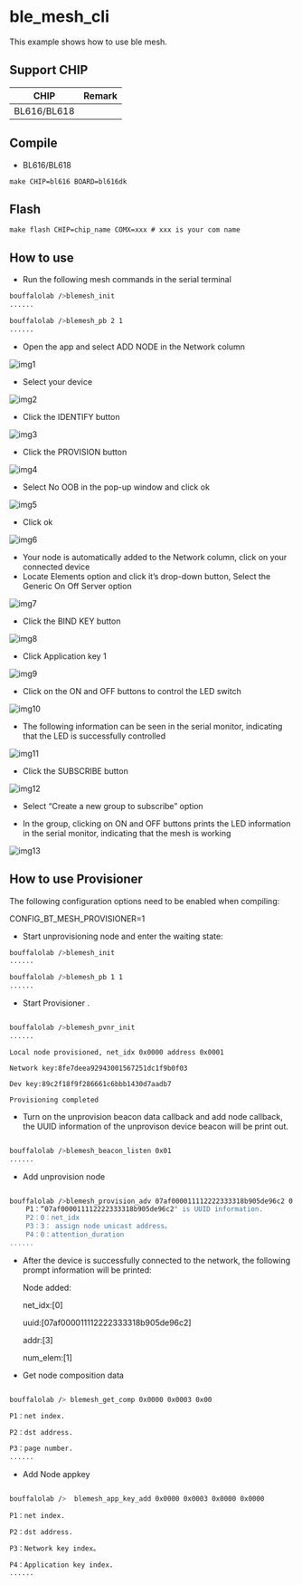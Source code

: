 # ble_mesh_cli

This example shows how to use ble mesh.

## Support CHIP

|      CHIP        | Remark |
|:----------------:|:------:|
|BL616/BL618       |        |

## Compile

- BL616/BL618

```
make CHIP=bl616 BOARD=bl616dk
```

## Flash

```
make flash CHIP=chip_name COMX=xxx # xxx is your com name
```

## How to use

- Run the following mesh commands in the serial terminal

```bash
bouffalolab />blemesh_init
......

bouffalolab />blemesh_pb 2 1 
......

```

- Open the app and select ADD NODE in the Network column

![img1](img/img1.jpg)

- Select your device

![img2](img/img2.jpg)

- Click the IDENTIFY button

![img3](img/img3.jpg)

- Click the PROVISION button

![img4](img/img4.jpg)

- Select No OOB in the pop-up window and click ok

![img5](img/img5.jpg)

- Click ok

![img6](img/img6.jpg)

- Your node is automatically added to the Network column, click on your connected device
- Locate Elements option and click it’s drop-down button, Select the Generic On Off Server option

![img7](img/img7.jpg)

- Click the BIND KEY button

![img8](img/img8.jpg)

- Click Application key 1

![img9](img/img9.jpg)

- Click on the ON and OFF buttons to control the LED switch

![img10](img/img10.jpg)

- The following information can be seen in the serial monitor, indicating that the LED is successfully controlled

![img11](img/img11.jpg)

- Click the SUBSCRIBE button

![img12](img/img12.jpg)

- Select “Create a new group to subscribe” option

- In the group, clicking on ON and OFF buttons prints the LED information in the serial monitor, indicating that the mesh is working

![img13](img/img13.jpg)

## How to use Provisioner 

The following configuration options need to be enabled when compiling:

CONFIG_BT_MESH_PROVISIONER=1

- Start unprovisioning node and enter the waiting state:

```bash
bouffalolab />blemesh_init
......

bouffalolab />blemesh_pb 1 1 
......
```

- Start Provisioner .

```bash

bouffalolab />blemesh_pvnr_init
......

```

    Local node provisioned, net_idx 0x0000 address 0x0001

    Network key:8fe7deea92943001567251dc1f9b0f03

    Dev key:89c2f18f9f286661c6bbb1430d7aadb7

    Provisioning completed


- Turn on the unprovision beacon data callback and add node callback, the UUID information of the unprovison device beacon will be print out.

```bash

bouffalolab />blemesh_beacon_listen 0x01
......
```
- Add unprovision node


```bash

bouffalolab />blemesh_provision_adv 07af000011112222333318b905de96c2 0 3 0
    P1：“07af000011112222333318b905de96c2" is UUID information.
    P2：0：net_idx
    P3：3： assign node unicast address。
    P4：0：attention_duration
......
```          
- After the device is successfully connected to the network, the following prompt information will be printed:

    Node added:

    net_idx:[0]

    uuid:[07af000011112222333318b905de96c2]

    addr:[3]

    num_elem:[1]

- Get node composition data
```bash

bouffalolab /> blemesh_get_comp 0x0000 0x0003 0x00

P1：net index.

P2：dst address.

P3：page number.
......
```    
- Add Node appkey

```bash

bouffalolab />  blemesh_app_key_add 0x0000 0x0003 0x0000 0x0000
         
P1：net index.

P2：dst address.

P3：Network key index。

P4：Application key index.
......
```  
  
